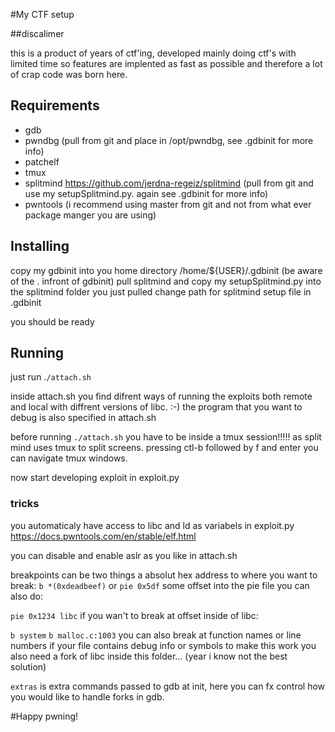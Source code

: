 #My CTF setup

##discalimer

this is a product of years of ctf'ing, developed mainly doing ctf's with limited time so features are implented as fast as possible and therefore a lot of crap code was born here.

## Requirements
- gdb
- pwndbg (pull from git and place in /opt/pwndbg, see .gdbinit for more info)
- patchelf
- tmux
- splitmind https://github.com/jerdna-regeiz/splitmind (pull from git and use my setupSplitmind.py. again see .gdbinit for more info)
- pwntools (i recommend using master from git and not from what ever package manger you are using)


## Installing

copy my gdbinit into you home directory /home/${USER}/.gdbinit (be aware of the . infront of gdbinit)
pull splitmind and copy my setupSplitmind.py into the splitmind folder you just pulled
change path for splitmind setup file in .gdbinit

you should be ready

## Running

just run .`/attach.sh`

inside attach.sh you find difrent ways of running the exploits both remote and local with diffrent versions of libc. :-)
the program that you want to debug is also specified in attach.sh

before running `./attach.sh` you have to be inside a tmux session!!!!! as split mind uses tmux to split screens.
pressing ctl-b followed by f and enter you can navigate tmux windows.

now start developing exploit in exploit.py

### tricks

you automaticaly have access to libc and ld as variabels in exploit.py
https://docs.pwntools.com/en/stable/elf.html

you can disable and enable aslr as you like in attach.sh

breakpoints can be two things a absolut hex address to where you want to break:
`b *(0xdeadbeef)`
or `pie 0x5df` some offset into the pie file
you can also do:

`pie 0x1234 libc`
if you wan't to break at offset inside of libc:

`b system`
`b malloc.c:1003`
you can also break at function names or line numbers if your file contains debug info or symbols
to make this work you also need a fork of libc inside this folder... (year i know not the best solution)


`extras` is extra commands passed to gdb at init, here you can fx control how you would like to handle forks in gdb.

#Happy pwning!

